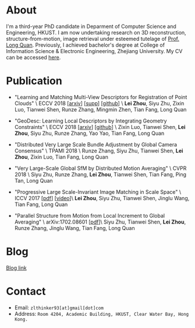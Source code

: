 # About
I'm a third-year PhD candidate in Deparment of Computer Science and Engineering, HKUST. I am now undertaking research on 3D reconstruction, structure-from-motion, image retrieval under esteemed tutelage of [Prof. Long Quan](https://www.cse.ust.hk/~quan/). Previously, I achieved bachelor's degree at College of Information Science & Electronic Engineering, Zhejiang University. My CV can be accessed [here](./files/cv.pdf).

# Publication

* "Learning and Matching Multi-View Descriptors for Registration of Point Clouds" \\
ECCV 2018 [[arxiv](https://arxiv.org/abs/1807.05653)]
[[supp](./files/eccv2018_supp.pdf)] [[github](https://github.com/zlthinker/RMBP)] \\
**Lei Zhou**, Siyu Zhu, Zixin Luo, Tianwei Shen, Runze Zhang, Mingmin Zhen, Tian Fang, Long Quan

* "GeoDesc: Learning Local Descriptors by Integrating Geometry Constraints" \\
ECCV 2018 [[arxiv](https://arxiv.org/abs/1807.06294)] [[github](https://github.com/lzx551402/geodesc)] \\
Zixin Luo, Tianwei Shen, **Lei Zhou**, Siyu Zhu, Runze Zhang, Yao Yao, Tian Fang, Long Quan

* "Distributed Very Large Scale Bundle Adjustment by Global Camera Consensus" \\
TPAMI 2018 \\
Runze Zhang, Siyu Zhu, Tianwei Shen, **Lei Zhou**, Zixin Luo, Tian Fang, Long Quan

* "Very Large-Scale Global SfM by Distributed Motion Averaging" \\
CVPR 2018 \\
Siyu Zhu, Runze Zhang, **Lei Zhou**, Tianwei Shen, Tian Fang, Ping Tan, Long Quan

* "Progressive Large Scale-Invariant Image Matching in Scale Space" \\
ICCV 2017 [[pdf](./files/iccv2017.pdf)] [[video](https://youtu.be/GXFufpVK-gI)]\\
**Lei Zhou**, Siyu Zhu, Tianwei Shen, Jinglu Wang, Tian Fang, Long Quan

* "Parallel Structure from Motion from Local Increment to Global Averaging" \\
arXiv:1702.08601 [[pdf](./files/parallel_sfm.pdf)]\\
Siyu Zhu, Tianwei Shen, **Lei Zhou**, Runze Zhang, Jinglu Wang, Tian Fang, Long Quan

# Blog
[Blog link](blog)


# Contact
* Email: `zlthinker93[at]gmail[dot]com`
* Address: `Room 4204, Academic Building, HKUST, Clear Water Bay, Hong Kong.`
